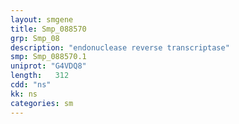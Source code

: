 ```yaml
---
layout: smgene
title: Smp_088570
grp: Smp_08
description: "endonuclease reverse transcriptase"
smp: Smp_088570.1
uniprot: "G4VDQ8"
length:   312
cdd: "ns"
kk: ns
categories: sm
---
```

